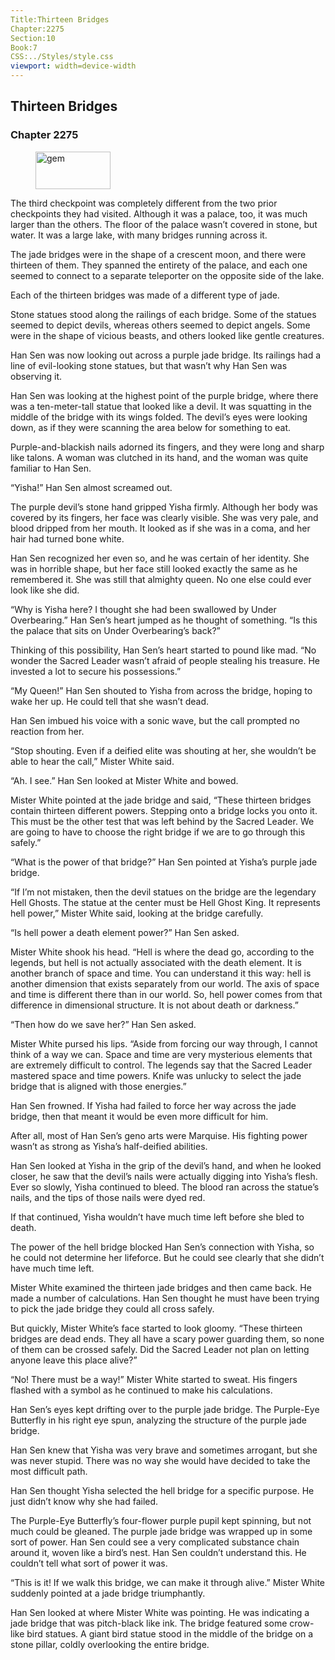 ```yaml
---
Title:Thirteen Bridges 
Chapter:2275 
Section:10 
Book:7 
CSS:../Styles/style.css 
viewport: width=device-width
---
```

  
## Thirteen Bridges
### Chapter 2275
  
<figure>
	<img src="../Images/gem.gif" alt="gem" id="gem" width="120" height="60" />
</figure>
  

  
The third checkpoint was completely different from the two prior checkpoints they had visited. Although it was a palace, too, it was much larger than the others. The floor of the palace wasn’t covered in stone, but water. It was a large lake, with many bridges running across it.

The jade bridges were in the shape of a crescent moon, and there were thirteen of them. They spanned the entirety of the palace, and each one seemed to connect to a separate teleporter on the opposite side of the lake.

Each of the thirteen bridges was made of a different type of jade.

Stone statues stood along the railings of each bridge. Some of the statues seemed to depict devils, whereas others seemed to depict angels. Some were in the shape of vicious beasts, and others looked like gentle creatures.

Han Sen was now looking out across a purple jade bridge. Its railings had a line of evil-looking stone statues, but that wasn’t why Han Sen was observing it.

Han Sen was looking at the highest point of the purple bridge, where there was a ten-meter-tall statue that looked like a devil. It was squatting in the middle of the bridge with its wings folded. The devil’s eyes were looking down, as if they were scanning the area below for something to eat.

Purple-and-blackish nails adorned its fingers, and they were long and sharp like talons. A woman was clutched in its hand, and the woman was quite familiar to Han Sen.

“Yisha!” Han Sen almost screamed out.

The purple devil’s stone hand gripped Yisha firmly. Although her body was covered by its fingers, her face was clearly visible. She was very pale, and blood dripped from her mouth. It looked as if she was in a coma, and her hair had turned bone white.

Han Sen recognized her even so, and he was certain of her identity. She was in horrible shape, but her face still looked exactly the same as he remembered it. She was still that almighty queen. No one else could ever look like she did.

“Why is Yisha here? I thought she had been swallowed by Under Overbearing.” Han Sen’s heart jumped as he thought of something. “Is this the palace that sits on Under Overbearing’s back?”

Thinking of this possibility, Han Sen’s heart started to pound like mad. “No wonder the Sacred Leader wasn’t afraid of people stealing his treasure. He invested a lot to secure his possessions.”

“My Queen!” Han Sen shouted to Yisha from across the bridge, hoping to wake her up. He could tell that she wasn’t dead.

Han Sen imbued his voice with a sonic wave, but the call prompted no reaction from her.

“Stop shouting. Even if a deified elite was shouting at her, she wouldn’t be able to hear the call,” Mister White said.

“Ah. I see.” Han Sen looked at Mister White and bowed.

Mister White pointed at the jade bridge and said, “These thirteen bridges contain thirteen different powers. Stepping onto a bridge locks you onto it. This must be the other test that was left behind by the Sacred Leader. We are going to have to choose the right bridge if we are to go through this safely.”

“What is the power of that bridge?” Han Sen pointed at Yisha’s purple jade bridge.

“If I’m not mistaken, then the devil statues on the bridge are the legendary Hell Ghosts. The statue at the center must be Hell Ghost King. It represents hell power,” Mister White said, looking at the bridge carefully.

“Is hell power a death element power?” Han Sen asked.

Mister White shook his head. “Hell is where the dead go, according to the legends, but hell is not actually associated with the death element. It is another branch of space and time. You can understand it this way: hell is another dimension that exists separately from our world. The axis of space and time is different there than in our world. So, hell power comes from that difference in dimensional structure. It is not about death or darkness.”

“Then how do we save her?” Han Sen asked.

Mister White pursed his lips. “Aside from forcing our way through, I cannot think of a way we can. Space and time are very mysterious elements that are extremely difficult to control. The legends say that the Sacred Leader mastered space and time powers. Knife was unlucky to select the jade bridge that is aligned with those energies.”

Han Sen frowned. If Yisha had failed to force her way across the jade bridge, then that meant it would be even more difficult for him.

After all, most of Han Sen’s geno arts were Marquise. His fighting power wasn’t as strong as Yisha’s half-deified abilities.

Han Sen looked at Yisha in the grip of the devil’s hand, and when he looked closer, he saw that the devil’s nails were actually digging into Yisha’s flesh. Ever so slowly, Yisha continued to bleed. The blood ran across the statue’s nails, and the tips of those nails were dyed red.

If that continued, Yisha wouldn’t have much time left before she bled to death.

The power of the hell bridge blocked Han Sen’s connection with Yisha, so he could not determine her lifeforce. But he could see clearly that she didn’t have much time left.

Mister White examined the thirteen jade bridges and then came back. He made a number of calculations. Han Sen thought he must have been trying to pick the jade bridge they could all cross safely.

But quickly, Mister White’s face started to look gloomy. “These thirteen bridges are dead ends. They all have a scary power guarding them, so none of them can be crossed safely. Did the Sacred Leader not plan on letting anyone leave this place alive?”

“No! There must be a way!” Mister White started to sweat. His fingers flashed with a symbol as he continued to make his calculations.

Han Sen’s eyes kept drifting over to the purple jade bridge. The Purple-Eye Butterfly in his right eye spun, analyzing the structure of the purple jade bridge.

Han Sen knew that Yisha was very brave and sometimes arrogant, but she was never stupid. There was no way she would have decided to take the most difficult path.

Han Sen thought Yisha selected the hell bridge for a specific purpose. He just didn’t know why she had failed.

The Purple-Eye Butterfly’s four-flower purple pupil kept spinning, but not much could be gleaned. The purple jade bridge was wrapped up in some sort of power. Han Sen could see a very complicated substance chain around it, woven like a bird’s nest. Han Sen couldn’t understand this. He couldn’t tell what sort of power it was.

“This is it! If we walk this bridge, we can make it through alive.” Mister White suddenly pointed at a jade bridge triumphantly.

Han Sen looked at where Mister White was pointing. He was indicating a jade bridge that was pitch-black like ink. The bridge featured some crow-like bird statues. A giant bird statue stood in the middle of the bridge on a stone pillar, coldly overlooking the entire bridge.